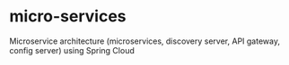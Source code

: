 # micro-services
 Microservice architecture (microservices, discovery server, API gateway, config server) using Spring Cloud
